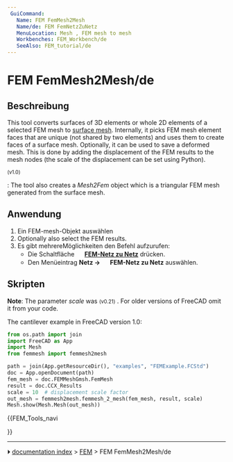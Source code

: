 ```yaml
---
 GuiCommand:
   Name: FEM FemMesh2Mesh
   Name/de: FEM FemNetzZuNetz
   MenuLocation: Mesh , FEM mesh to mesh
   Workbenches: FEM_Workbench/de
   SeeAlso: FEM_tutorial/de
---
```


# FEM FemMesh2Mesh/de



## Beschreibung

This tool converts surfaces of 3D elements or whole 2D elements of a selected FEM mesh to [surface mesh](Mesh_MeshObject.md). Internally, it picks FEM mesh element faces that are unique (not shared by two elements) and uses them to create faces of a surface mesh. Optionally, it can be used to save a deformed mesh. This is done by adding the displacement of the FEM results to the mesh nodes (the scale of the displacement can be set using Python).


<small>(v1.0)</small> 

: The tool also creates a *Mesh2Fem* object which is a triangular FEM mesh generated from the surface mesh.



## Anwendung

1.  Ein FEM-mesh-Objekt auswählen
2.  Optionally also select the FEM results.
3.  Es gibt mehrereMöglichkeiten den Befehl aufzurufen:
    -   Die Schaltfläche **<img src="images/FEM_FemMesh2Mesh.svg" width=16px> [FEM-Netz zu Netz](FEM_FemMesh2Mesh/de.md)** drücken.
    -   Den Menüeintrag **Netz → <img src="images/FEM_FemMesh2Mesh.svg" width=16px> FEM-Netz zu Netz** auswählen.



## Skripten

**Note**: The parameter *scale* was <small>(v0.21)</small> . For older versions of FreeCAD omit it from your code.

The cantilever example in FreeCAD version 1.0:


```python
from os.path import join
import FreeCAD as App
import Mesh
from femmesh import femmesh2mesh

path = join(App.getResourceDir(), "examples", "FEMExample.FCStd")
doc = App.openDocument(path)
fem_mesh = doc.FEMMeshGmsh.FemMesh
result = doc.CCX_Results
scale = 10  # displacement scale factor
out_mesh = femmesh2mesh.femmesh_2_mesh(fem_mesh, result, scale)
Mesh.show(Mesh.Mesh(out_mesh))
```





{{FEM_Tools_navi

}}



---
⏵ [documentation index](../README.md) > [FEM](Category_FEM.md) > FEM FemMesh2Mesh/de
